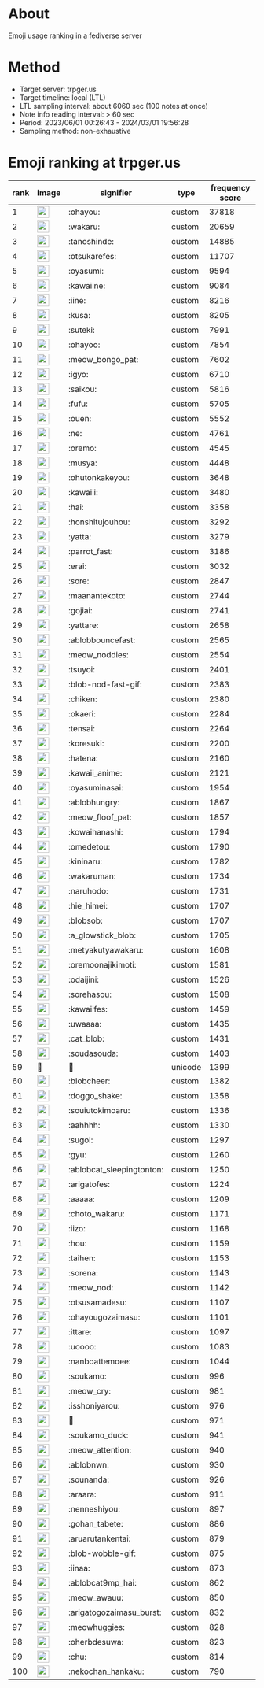 # About
Emoji usage ranking in a fediverse server

# Method
- Target server: trpger.us
- Target timeline: local (LTL)
- LTL sampling interval: about 6060 sec (100 notes at once)
- Note info reading interval: > 60 sec
- Period: 2023/06/01 00:26:43 - 2024/03/01 19:56:28 
- Sampling method: non-exhaustive

# Emoji ranking at trpger.us

|rank|image|signifier|type|frequency score|
|----|----|----|----|----|
|1|<img height="24" src="https://trpger.us/emoji/ohayou.webp">|:ohayou:|custom|37818|
|2|<img height="24" src="https://trpger.us/emoji/wakaru.webp">|:wakaru:|custom|20659|
|3|<img height="24" src="https://trpger.us/emoji/tanoshinde.webp">|:tanoshinde:|custom|14885|
|4|<img height="24" src="https://trpger.us/emoji/otsukarefes.webp">|:otsukarefes:|custom|11707|
|5|<img height="24" src="https://trpger.us/emoji/oyasumi.webp">|:oyasumi:|custom|9594|
|6|<img height="24" src="https://trpger.us/emoji/kawaiine.webp">|:kawaiine:|custom|9084|
|7|<img height="24" src="https://trpger.us/emoji/iine.webp">|:iine:|custom|8216|
|8|<img height="24" src="https://trpger.us/emoji/kusa.webp">|:kusa:|custom|8205|
|9|<img height="24" src="https://trpger.us/emoji/suteki.webp">|:suteki:|custom|7991|
|10|<img height="24" src="https://trpger.us/emoji/ohayoo.webp">|:ohayoo:|custom|7854|
|11|<img height="24" src="https://trpger.us/emoji/meow_bongo_pat.webp">|:meow_bongo_pat:|custom|7602|
|12|<img height="24" src="https://trpger.us/emoji/igyo.webp">|:igyo:|custom|6710|
|13|<img height="24" src="https://trpger.us/emoji/saikou.webp">|:saikou:|custom|5816|
|14|<img height="24" src="https://trpger.us/emoji/fufu.webp">|:fufu:|custom|5705|
|15|<img height="24" src="https://trpger.us/emoji/ouen.webp">|:ouen:|custom|5552|
|16|<img height="24" src="https://trpger.us/emoji/ne.webp">|:ne:|custom|4761|
|17|<img height="24" src="https://trpger.us/emoji/oremo.webp">|:oremo:|custom|4545|
|18|<img height="24" src="https://trpger.us/emoji/musya.webp">|:musya:|custom|4448|
|19|<img height="24" src="https://trpger.us/emoji/ohutonkakeyou.webp">|:ohutonkakeyou:|custom|3648|
|20|<img height="24" src="https://trpger.us/emoji/kawaiii.webp">|:kawaiii:|custom|3480|
|21|<img height="24" src="https://trpger.us/emoji/hai.webp">|:hai:|custom|3358|
|22|<img height="24" src="https://trpger.us/emoji/honshitujouhou.webp">|:honshitujouhou:|custom|3292|
|23|<img height="24" src="https://trpger.us/emoji/yatta.webp">|:yatta:|custom|3279|
|24|<img height="24" src="https://trpger.us/emoji/parrot_fast.webp">|:parrot_fast:|custom|3186|
|25|<img height="24" src="https://trpger.us/emoji/erai.webp">|:erai:|custom|3032|
|26|<img height="24" src="https://trpger.us/emoji/sore.webp">|:sore:|custom|2847|
|27|<img height="24" src="https://trpger.us/emoji/maanantekoto.webp">|:maanantekoto:|custom|2744|
|28|<img height="24" src="https://trpger.us/emoji/gojiai.webp">|:gojiai:|custom|2741|
|29|<img height="24" src="https://trpger.us/emoji/yattare.webp">|:yattare:|custom|2658|
|30|<img height="24" src="https://trpger.us/emoji/ablobbouncefast.webp">|:ablobbouncefast:|custom|2565|
|31|<img height="24" src="https://trpger.us/emoji/meow_noddies.webp">|:meow_noddies:|custom|2554|
|32|<img height="24" src="https://trpger.us/emoji/tsuyoi.webp">|:tsuyoi:|custom|2401|
|33|<img height="24" src="https://trpger.us/emoji/blob-nod-fast-gif.webp">|:blob-nod-fast-gif:|custom|2383|
|34|<img height="24" src="https://trpger.us/emoji/chiken.webp">|:chiken:|custom|2380|
|35|<img height="24" src="https://trpger.us/emoji/okaeri.webp">|:okaeri:|custom|2284|
|36|<img height="24" src="https://trpger.us/emoji/tensai.webp">|:tensai:|custom|2264|
|37|<img height="24" src="https://trpger.us/emoji/koresuki.webp">|:koresuki:|custom|2200|
|38|<img height="24" src="https://trpger.us/emoji/hatena.webp">|:hatena:|custom|2160|
|39|<img height="24" src="https://trpger.us/emoji/kawaii_anime.webp">|:kawaii_anime:|custom|2121|
|40|<img height="24" src="https://trpger.us/emoji/oyasuminasai.webp">|:oyasuminasai:|custom|1954|
|41|<img height="24" src="https://trpger.us/emoji/ablobhungry.webp">|:ablobhungry:|custom|1867|
|42|<img height="24" src="https://trpger.us/emoji/meow_floof_pat.webp">|:meow_floof_pat:|custom|1857|
|43|<img height="24" src="https://trpger.us/emoji/kowaihanashi.webp">|:kowaihanashi:|custom|1794|
|44|<img height="24" src="https://trpger.us/emoji/omedetou.webp">|:omedetou:|custom|1790|
|45|<img height="24" src="https://trpger.us/emoji/kininaru.webp">|:kininaru:|custom|1782|
|46|<img height="24" src="https://trpger.us/emoji/wakaruman.webp">|:wakaruman:|custom|1734|
|47|<img height="24" src="https://trpger.us/emoji/naruhodo.webp">|:naruhodo:|custom|1731|
|48|<img height="24" src="https://trpger.us/emoji/hie_himei.webp">|:hie_himei:|custom|1707|
|49|<img height="24" src="https://trpger.us/emoji/blobsob.webp">|:blobsob:|custom|1707|
|50|<img height="24" src="https://trpger.us/emoji/a_glowstick_blob.webp">|:a_glowstick_blob:|custom|1705|
|51|<img height="24" src="https://trpger.us/emoji/metyakutyawakaru.webp">|:metyakutyawakaru:|custom|1608|
|52|<img height="24" src="https://trpger.us/emoji/oremoonajikimoti.webp">|:oremoonajikimoti:|custom|1581|
|53|<img height="24" src="https://trpger.us/emoji/odaijini.webp">|:odaijini:|custom|1526|
|54|<img height="24" src="https://trpger.us/emoji/sorehasou.webp">|:sorehasou:|custom|1508|
|55|<img height="24" src="https://trpger.us/emoji/kawaiifes.webp">|:kawaiifes:|custom|1459|
|56|<img height="24" src="https://trpger.us/emoji/uwaaaa.webp">|:uwaaaa:|custom|1435|
|57|<img height="24" src="https://trpger.us/emoji/cat_blob.webp">|:cat_blob:|custom|1431|
|58|<img height="24" src="https://trpger.us/emoji/soudasouda.webp">|:soudasouda:|custom|1403|
|59|🍮|🍮|unicode|1399|
|60|<img height="24" src="https://trpger.us/emoji/blobcheer.webp">|:blobcheer:|custom|1382|
|61|<img height="24" src="https://trpger.us/emoji/doggo_shake.webp">|:doggo_shake:|custom|1358|
|62|<img height="24" src="https://trpger.us/emoji/souiutokimoaru.webp">|:souiutokimoaru:|custom|1336|
|63|<img height="24" src="https://trpger.us/emoji/aahhhh.webp">|:aahhhh:|custom|1330|
|64|<img height="24" src="https://trpger.us/emoji/sugoi.webp">|:sugoi:|custom|1297|
|65|<img height="24" src="https://trpger.us/emoji/gyu.webp">|:gyu:|custom|1260|
|66|<img height="24" src="https://trpger.us/emoji/ablobcat_sleepingtonton.webp">|:ablobcat_sleepingtonton:|custom|1250|
|67|<img height="24" src="https://trpger.us/emoji/arigatofes.webp">|:arigatofes:|custom|1224|
|68|<img height="24" src="https://trpger.us/emoji/aaaaa.webp">|:aaaaa:|custom|1209|
|69|<img height="24" src="https://trpger.us/emoji/choto_wakaru.webp">|:choto_wakaru:|custom|1171|
|70|<img height="24" src="https://trpger.us/emoji/iizo.webp">|:iizo:|custom|1168|
|71|<img height="24" src="https://trpger.us/emoji/hou.webp">|:hou:|custom|1159|
|72|<img height="24" src="https://trpger.us/emoji/taihen.webp">|:taihen:|custom|1153|
|73|<img height="24" src="https://trpger.us/emoji/sorena.webp">|:sorena:|custom|1143|
|74|<img height="24" src="https://trpger.us/emoji/meow_nod.webp">|:meow_nod:|custom|1142|
|75|<img height="24" src="https://trpger.us/emoji/otsusamadesu.webp">|:otsusamadesu:|custom|1107|
|76|<img height="24" src="https://trpger.us/emoji/ohayougozaimasu.webp">|:ohayougozaimasu:|custom|1101|
|77|<img height="24" src="https://trpger.us/emoji/ittare.webp">|:ittare:|custom|1097|
|78|<img height="24" src="https://trpger.us/emoji/uoooo.webp">|:uoooo:|custom|1083|
|79|<img height="24" src="https://trpger.us/emoji/nanboattemoee.webp">|:nanboattemoee:|custom|1044|
|80|<img height="24" src="https://trpger.us/emoji/soukamo.webp">|:soukamo:|custom|996|
|81|<img height="24" src="https://trpger.us/emoji/meow_cry.webp">|:meow_cry:|custom|981|
|82|<img height="24" src="https://trpger.us/emoji/isshoniyarou.webp">|:isshoniyarou:|custom|976|
|83|<img height="24" src="https://trpger.us/emoji/birthday.webp">|:birthday:|custom|971|
|84|<img height="24" src="https://trpger.us/emoji/soukamo_duck.webp">|:soukamo_duck:|custom|941|
|85|<img height="24" src="https://trpger.us/emoji/meow_attention.webp">|:meow_attention:|custom|940|
|86|<img height="24" src="https://trpger.us/emoji/ablobnwn.webp">|:ablobnwn:|custom|930|
|87|<img height="24" src="https://trpger.us/emoji/sounanda.webp">|:sounanda:|custom|926|
|88|<img height="24" src="https://trpger.us/emoji/araara.webp">|:araara:|custom|911|
|89|<img height="24" src="https://trpger.us/emoji/nenneshiyou.webp">|:nenneshiyou:|custom|897|
|90|<img height="24" src="https://trpger.us/emoji/gohan_tabete.webp">|:gohan_tabete:|custom|886|
|91|<img height="24" src="https://trpger.us/emoji/aruarutankentai.webp">|:aruarutankentai:|custom|879|
|92|<img height="24" src="https://trpger.us/emoji/blob-wobble-gif.webp">|:blob-wobble-gif:|custom|875|
|93|<img height="24" src="https://trpger.us/emoji/iinaa.webp">|:iinaa:|custom|873|
|94|<img height="24" src="https://trpger.us/emoji/ablobcat9mp_hai.webp">|:ablobcat9mp_hai:|custom|862|
|95|<img height="24" src="https://trpger.us/emoji/meow_awauu.webp">|:meow_awauu:|custom|850|
|96|<img height="24" src="https://trpger.us/emoji/arigatogozaimasu_burst.webp">|:arigatogozaimasu_burst:|custom|832|
|97|<img height="24" src="https://trpger.us/emoji/meowhuggies.webp">|:meowhuggies:|custom|828|
|98|<img height="24" src="https://trpger.us/emoji/oherbdesuwa.webp">|:oherbdesuwa:|custom|823|
|99|<img height="24" src="https://trpger.us/emoji/chu.webp">|:chu:|custom|814|
|100|<img height="24" src="https://trpger.us/emoji/nekochan_hankaku.webp">|:nekochan_hankaku:|custom|790|

